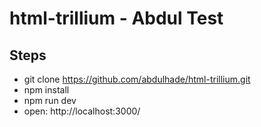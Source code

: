 # html-trillium - Abdul Test

## Steps

- git clone https://github.com/abdulhade/html-trillium.git
- npm install
- npm run dev
- open: http://localhost:3000/



